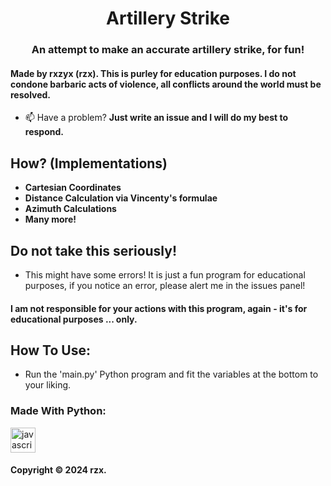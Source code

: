 <h1 align="center">Artillery Strike</h1>
<h3 align="center">An attempt to make an accurate artillery strike, for fun!</h3>

#### Made by rxzyx (rzx). This is purley for education purposes. I do not condone barbaric acts of violence, all conflicts around the world must be resolved.
- 📫 Have a problem? **Just write an issue and I will do my best to respond.**

## How? (Implementations)

- **Cartesian Coordinates**
- **Distance Calculation via Vincenty's formulae**
- **Azimuth Calculations**
- **Many more!**

## Do not take this seriously!

- This might have some errors! It is just a fun program for educational purposes, if you notice an error, please alert me in the issues panel!

#### I am not responsible for your actions with this program, again - it's for educational purposes ... only.

## How To Use:

- Run the 'main.py' Python program and fit the variables at the bottom to your liking.

<h3 align="left">Made With Python:</h3>
<p align="left"> <a href="https://www.python.org" target="_blank" rel="noreferrer"> <img src="https://upload.wikimedia.org/wikipedia/commons/thumb/c/c3/Python-logo-notext.svg/1869px-Python-logo-notext.svg.png" alt="javascript" width="40" height="40"/> </a> </p>

#### Copyright &copy; 2024 rzx.
